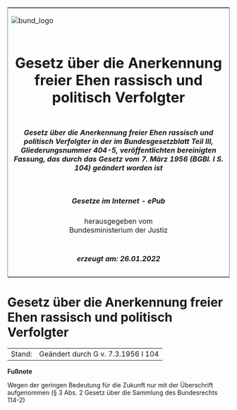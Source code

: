 <span id="DECKBLATT.html"></span>

<table border="0" frame="border" width="100%">

<tr valign="top">

<td align="left">

![bund\_logo](BfJ_2021_Web_de_de.gif)

</td>

<td align="right">

 

</td>

</tr>

<tr align="center" valign="middle">

<td colspan="2">

# Gesetz über die Anerkennung freier Ehen rassisch und politisch Verfolgter

</td>

</tr>

<tr align="center" valign="middle">

<td colspan="2">

##### Gesetz über die Anerkennung freier Ehen rassisch und politisch Verfolgter in der im Bundesgesetzblatt Teil III, Gliederungsnummer 404-5, veröffentlichten bereinigten Fassung, das durch das Gesetz vom 7. März 1956 (BGBl. I S. 104) geändert worden ist

</td>

</tr>

<tr align="center" valign="middle">

<td colspan="2">

  
  

##### Gesetze im Internet - ePub  
  
herausgegeben vom  
Bundesministerium der Justiz

</td>

</tr>

<tr align="center" valign="bottom">

<td colspan="2">

  
  

##### erzeugt am: 26.01.2022

</td>

</tr>

</table>

<span id="BJNR002260950.html"></span>

# Gesetz über die Anerkennung freier Ehen rassisch und politisch Verfolgter

<div>

<div class="jnhtml">

|        |                                    |
| ------ | ---------------------------------- |
| Stand: | Geändert durch G v. 7.3.1956 I 104 |

</div>

</div>

<div>

  
**Fußnote**

<div class="jnhtml">

<div>

<div class="jurAbsatz">

Wegen der geringen Bedeutung für die Zukunft nur mit der Überschrift
aufgenommen (§ 3 Abs. 2 Gesetz über die Sammlung des Bundesrechts 114-2)

</div>

</div>

</div>

</div>
